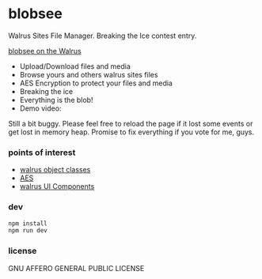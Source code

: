 # blobsee

Walrus Sites File Manager. Breaking the Ice contest entry.

[blobsee on the Walrus](https://blobsee.walrus.site/)

- Upload/Download files and media
- Browse yours and others walrus sites files
- AES Encryption to protect your files and media
- Breaking the ice
- Everything is the blob!
- Demo video: 

Still a bit buggy. Please feel free to reload the page if it lost some events or get lost in memory heap. 
Promise to fix everything if you vote for me, guys.

### points of interest

- [walrus object classes](https://github.com/suidouble/blobsee/tree/main/shared/classes/walrus)
- [AES](https://github.com/suidouble/blobsee/blob/main/shared/classes/AES.js)
- [walrus UI Components](https://github.com/suidouble/blobsee/tree/main/shared/components/Walrus)

### dev

```bash
npm install
npm run dev
```

### license

GNU AFFERO GENERAL PUBLIC LICENSE